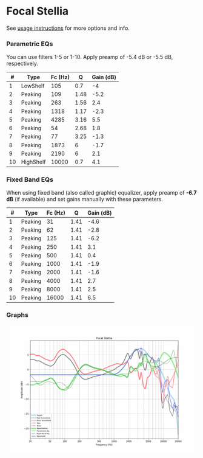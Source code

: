 # Focal Stellia
See [usage instructions](https://github.com/jaakkopasanen/AutoEq#usage) for more options and info.

### Parametric EQs
You can use filters 1-5 or 1-10. Apply preamp of -5.4 dB or -5.5 dB, respectively.

|   # | Type      |   Fc (Hz) |    Q |   Gain (dB) |
|-----|-----------|-----------|------|-------------|
|   1 | LowShelf  |       105 | 0.7  |        -4   |
|   2 | Peaking   |       109 | 1.48 |        -5.2 |
|   3 | Peaking   |       263 | 1.56 |         2.4 |
|   4 | Peaking   |      1318 | 1.17 |        -2.3 |
|   5 | Peaking   |      4285 | 3.16 |         5.5 |
|   6 | Peaking   |        54 | 2.68 |         1.8 |
|   7 | Peaking   |        77 | 3.25 |        -1.3 |
|   8 | Peaking   |      1873 | 6    |        -1.7 |
|   9 | Peaking   |      2190 | 6    |         2.1 |
|  10 | HighShelf |     10000 | 0.7  |         4.1 |

### Fixed Band EQs
When using fixed band (also called graphic) equalizer, apply preamp of **-6.7 dB** (if available) and set gains manually with these parameters.

|   # | Type    |   Fc (Hz) |    Q |   Gain (dB) |
|-----|---------|-----------|------|-------------|
|   1 | Peaking |        31 | 1.41 |        -4.6 |
|   2 | Peaking |        62 | 1.41 |        -2.8 |
|   3 | Peaking |       125 | 1.41 |        -6.2 |
|   4 | Peaking |       250 | 1.41 |         3.1 |
|   5 | Peaking |       500 | 1.41 |         0.4 |
|   6 | Peaking |      1000 | 1.41 |        -1.9 |
|   7 | Peaking |      2000 | 1.41 |        -1.6 |
|   8 | Peaking |      4000 | 1.41 |         2.7 |
|   9 | Peaking |      8000 | 1.41 |         2.5 |
|  10 | Peaking |     16000 | 1.41 |         6.5 |

### Graphs
![](./Focal%20Stellia.png)
